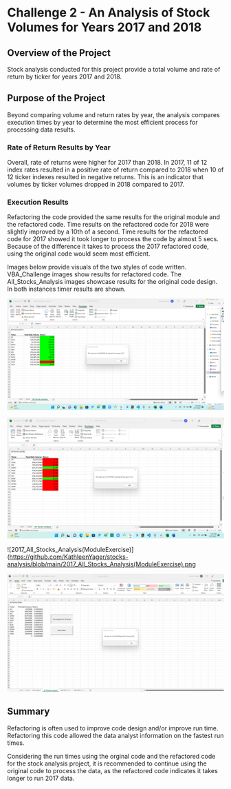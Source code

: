 # Challenge 2 - An Analysis of Stock Volumes for Years 2017 and 2018

## Overview of the Project
Stock analysis conducted for this project provide a total volume and rate of return by ticker for  years 2017 and 2018. 

## Purpose of the Project
Beyond comparing volume and return rates by year, the analysis compares execution times by year to determine the most efficient process for processing data results. 

### Rate of Return Results by Year
Overall, rate of returns were higher for 2017 than 2018. In 2017, 11 of 12 index rates resulted in a positive rate of return compared to 2018 when 10 of 12 ticker indexes resulted in negative returns. This is an indicator that volumes by ticker volumes dropped in 2018 compared to 2017. 

### Execution Results 
Refactoring the code provided the same results for the original module and the refactored code. Time results on the refactored code for 2018 were slightly improved by a 10th of a second. Time results for the refactored code for 2017 showed it took longer to process the code by almost 5 secs. Because of the difference it takes to process the 2017 refactored code, using the original code would seem most efficient. 

Images below provide visuals of the two styles of code written. VBA_Challenge images show results for refactored code. The All_Stocks_Analysis images showcase results for the original code design. In both instances timer results are shown.  

![VBA_Challenge_2017](https://github.com/KathleenYager/stocks-analysis/blob/main/Resources/VBA_Challenge_2017.png) 

![VBA_Challenge_2018](https://github.com/KathleenYager/stocks-analysis/blob/main/Resources/VBA_Challenge_2018.png) 

![2017_All_Stocks_Analysis(ModuleExercise)](https://github.com/KathleenYager/stocks-analysis/blob/main/2017_All_Stocks_Analysis(ModuleExercise).png

![2018_All_Stocks_Analysis(ModuleExercise)](https://github.com/KathleenYager/stocks-analysis/blob/main/2018_All_Stocks_Analysis(ModuleExercise).png)

## Summary
Refactoring is often used to improve code design and/or improve run time. Refactoring this code allowed the data analyst information on the fastest run times. 

Considering the run times using the orginal code and the refactored code for the stock analysis project, it is recommended to continue using the original code to process the data, as the refactored code indicates it takes longer to run 2017 data. 
